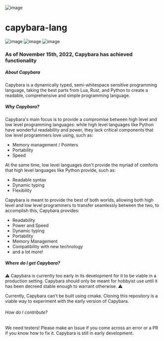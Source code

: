 ![image](https://user-images.githubusercontent.com/53247327/201979158-ceb01a7c-e910-4cd6-a343-6933be1e0151.png) 

# capybara-lang 

![image](https://img.shields.io/badge/contributors-1-yellow) ![image](https://img.shields.io/badge/commits-171-yellow) ![image](https://img.shields.io/badge/status-functional-brightgreen)

### As of November 15th, 2022, Capybara has achieved functionality

##### About Capybara

Capybara is a dynamically typed, semi-whitespace sensitive programming language, taking the best parts from Lua, Rust, and Python to create a readable, comprehensive and simple programming language.

##### Why Capybara?

Capybara's main focus is to provide a compromise between high level and low level programming languages: while high level languages like Python have wonderful readability and power, they lack critical components that low level programmers love using, such as:

* Memory management / Pointers
* Portability
* Speed

At the same time, low level languages don't provide the myriad of comforts that high level languages like Python provide, such as:

* Readable syntax
* Dynamic typing
* Flexibility

Capybara is meant to provide the best of both worlds, allowing both high level and low level programmers to transfer seamlessly between the two, to accomplish this, Capybara provides:

* Readability
* Power and Speed
* Dynamic typing
* Portability
* Memory Management
* Compatibility with new technology
* and a lot more!

##### Where do I get Capybara?

:warning: Capybara is currently too early in its development for it to be viable in a production setting. Capybara should only be meant for hobbyist use until it has been decreed stable enough to warrant otherwise. :warning:

Currently, Capybara can't be built using cmake. Cloning this repository is a viable way to experiment with the early version of Capybara.

###### How do I contribute?

We need testers! Please make an Issue if you come across an error or a PR if you know how to fix it. Capybara is still in early development.
